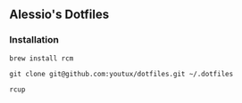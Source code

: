 ## Alessio's Dotfiles

### Installation
```
brew install rcm

git clone git@github.com:youtux/dotfiles.git ~/.dotfiles

rcup
```